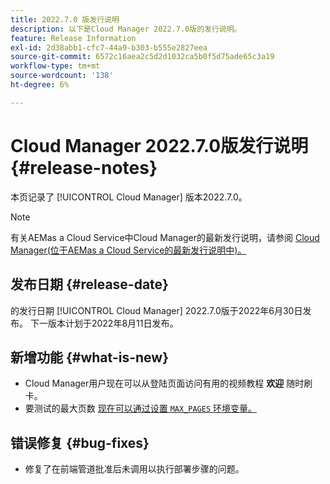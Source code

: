 ```yaml
---
title: 2022.7.0 版发行说明
description: 以下是Cloud Manager 2022.7.0版的发行说明。
feature: Release Information
exl-id: 2d38abb1-cfc7-44a9-b303-b555e2827eea
source-git-commit: 6572c16aea2c5d2d1032ca5b0f5d75ade65c3a19
workflow-type: tm+mt
source-wordcount: '138'
ht-degree: 6%

---
```



# Cloud Manager 2022.7.0版发行说明 {#release-notes}

本页记录了 [!UICONTROL Cloud Manager] 版本2022.7.0。

>[!NOTE]
>
>有关AEMas a Cloud Service中Cloud Manager的最新发行说明，请参阅 [Cloud Manager(位于AEMas a Cloud Service的最新发行说明中)。](https://experienceleague.adobe.com/docs/experience-manager-cloud-service/content/implementing/using-cloud-manager/release-notes-cloud-manager/release-notes-cm-current.html)

## 发布日期 {#release-date}

的发行日期 [!UICONTROL Cloud Manager] 2022.7.0版于2022年6月30日发布。 下一版本计划于2022年8月11日发布。

## 新增功能 {#what-is-new}

* Cloud Manager用户现在可以从登陆页面访问有用的视频教程 **欢迎** 随时刷卡。
* 要测试的最大页数 [现在可以通过设置 `MAX_PAGES` 环境变量。](/help/using/code-quality-testing.md#crawler)

## 错误修复 {#bug-fixes}

* 修复了在前端管道批准后未调用以执行部署步骤的问题。
